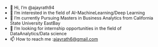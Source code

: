 - 👋 Hi, I’m @ajayrath94
- 👀 I’m interested in the field of AI-MachineLearning/Deep Learning
- 🌱 I’m currently Pursuing Masters in Business Analytics from California State University EastBay
- 💞️ I’m looking for internship opportunities in the field of DataAnalytics/Data science
- 📫 How to reach me :ajayrath6@gmail.com

<!---
ajayrath94/ajayrath94 is a ✨ special ✨ repository because its `README.md` (this file) appears on your GitHub profile.
You can click the Preview link to take a look at your changes.
--->
